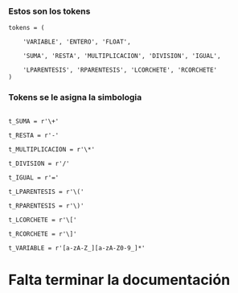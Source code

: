 ### Estos son los tokens

```
tokens = (

    'VARIABLE', 'ENTERO', 'FLOAT',

    'SUMA', 'RESTA', 'MULTIPLICACION', 'DIVISION', 'IGUAL',

    'LPARENTESIS', 'RPARENTESIS', 'LCORCHETE', 'RCORCHETE'
)
```

### Tokens se le asigna la simbologia

```

t_SUMA = r'\+'

t_RESTA = r'-'

t_MULTIPLICACION = r'\*'

t_DIVISION = r'/'

t_IGUAL = r'='

t_LPARENTESIS = r'\('

t_RPARENTESIS = r'\)'

t_LCORCHETE = r'\['

t_RCORCHETE = r'\]'

t_VARIABLE = r'[a-zA-Z_][a-zA-Z0-9_]*'

```

# Falta terminar la documentación
